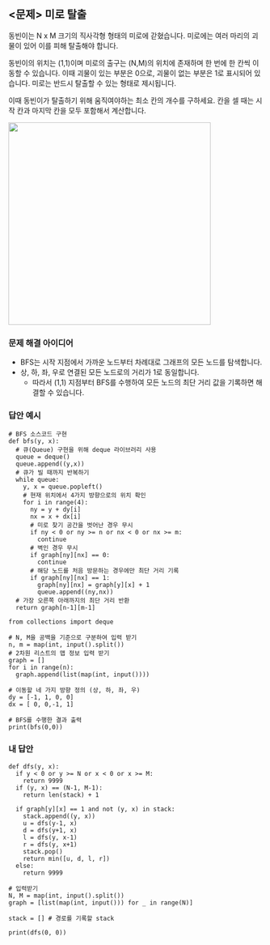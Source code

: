 ## <문제> 미로 탈출
동빈이는 N x M 크기의 직사각형 형태의 미로에 갇혔습니다. 미로에는 여러 마리의 괴물이 있어 이를 피해 
탈출해야 합니다. 

동빈이의 위치는 (1,1)이며 미로의 출구는 (N,M)의 위치에 존재하며 한 번에 한 칸씩 이동할 수 있습니다. 
이때 괴물이 있는 부분은 0으로, 괴물이 없는 부분은 1로 표시되어 있습니다. 미로는 반드시 탈출할 수 있는 
형태로 제시됩니다.

이때 동빈이가 탈출하기 위해 움직여야하는 최소 칸의 개수를 구하세요. 칸을 셀 때는 시작 칸과 마지막 칸을 
모두 포함해서 계산합니다.

<img src=https://user-images.githubusercontent.com/62216628/161423148-d6bed67f-80e1-42d8-afce-3aae6dc8194c.png width=400px></img>

### 문제 해결 아이디어
- BFS는 시작 지점에서 가까운 노드부터 차례대로 그래프의 모든 노드를 탐색합니다.
- 상, 하, 좌, 우로 연결된 모든 노드로의 거리가 1로 동일합니다.
  - 따라서 (1,1) 지점부터 BFS를 수행하여 모든 노드의 최단 거리 값을 기록하면 해결할 수 있습니다.

### 답안 예시
```
# BFS 소스코드 구현
def bfs(y, x):
  # 큐(Queue) 구현을 위해 deque 라이브러리 사용
  queue = deque()
  queue.append((y,x))
  # 큐가 빌 때까지 반복하기
  while queue:
    y, x = queue.popleft()
    # 현재 위치에서 4가지 방향으로의 위치 확인
    for i in range(4):
      ny = y + dy[i]
      nx = x + dx[i]
      # 미로 찾기 공간을 벗어난 경우 무시
      if ny < 0 or ny >= n or nx < 0 or nx >= m:
        continue
      # 벽인 경우 무시
      if graph[ny][nx] == 0:
        continue
      # 해당 노드를 처음 방문하는 경우에만 최단 거리 기록
      if graph[ny][nx] == 1:
        graph[ny][nx] = graph[y][x] + 1
        queue.append((ny,nx))
  # 가장 오른쪽 아래까지의 최단 거리 반환
  return graph[n-1][m-1]
  
from collections import deque

# N, M을 공백을 기준으로 구분하여 입력 받기
n, m = map(int, input().split())
# 2차원 리스트의 맵 정보 입력 받기
graph = []
for i in range(n):
  graph.append(list(map(int, input())))
  
# 이동할 네 가지 방향 정의 (상, 하, 좌, 우)
dy = [-1, 1, 0, 0]
dx = [ 0, 0,-1, 1]

# BFS를 수행한 결과 출력
print(bfs(0,0))
```

### 내 답안
```
def dfs(y, x):
  if y < 0 or y >= N or x < 0 or x >= M:
    return 9999
  if (y, x) == (N-1, M-1):
    return len(stack) + 1

  if graph[y][x] == 1 and not (y, x) in stack:
    stack.append((y, x))
    u = dfs(y-1, x)
    d = dfs(y+1, x)
    l = dfs(y, x-1)
    r = dfs(y, x+1)
    stack.pop()
    return min([u, d, l, r])
  else:
    return 9999

# 입력받기
N, M = map(int, input().split())
graph = [list(map(int, input())) for _ in range(N)]

stack = [] # 경로를 기록할 stack

print(dfs(0, 0))
```

